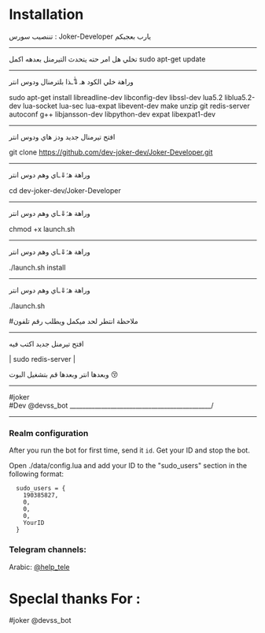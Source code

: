 
# Installation

تننصيب سورس  : Joker-Developer يارب بعجبكم
_____________________________________________
تخلي هل امر حته يتحدث التيرمنل بعدهه اكمل
sudo apt-get update 
_____________________________________________
وراهة خلي الكود هہ⇓ّٰـذا بلترمنال ودوس انتر

sudo apt-get install libreadline-dev libconfig-dev libssl-dev lua5.2 liblua5.2-dev lua-socket lua-sec lua-expat libevent-dev make unzip git redis-server autoconf g++ libjansson-dev libpython-dev expat libexpat1-dev

_____________________________________________
افتح تيرمنال جديد ودز هاي ودوس انتر 

git clone https://github.com/dev-joker-dev/Joker-Developer.git

_____________________________________________
وراهة هہّٰ⇓ـاي وهم دوس انتر 

cd dev-joker-dev/Joker-Developer

_____________________________________________
وراهة هہّٰ⇓ـاي وهم دوس انتر

chmod +x launch.sh


_____________________________________________
وراهة هہّٰ⇓ـاي وهم دوس انتر 

./launch.sh install
_____________________________________________
وراهة هہّٰ⇓ـاي وهم دوس انتر 

./launch.sh

#ملاحظة انتطر لحد ميكمل ويطلب رقم تلفون
_____________________________________________
افتح تيرمنل جديد اكتب فيه 

| sudo redis-server |

وبعدها انتر وبعدها قم بتشغيل البوت 😚
_____________________________________________
#joker                                 
#Dev
@devss_bot 
_____________________________________________/


* * *

### Realm configuration

After you run the bot for first time, send it `id`. Get your ID and stop the bot.

Open ./data/config.lua and add your ID to the "sudo_users" section in the following format:
```
  sudo_users = {
    190385827,
    0,
    0,
    0,
    YourID
  }
```

### Telegram channels:

Arabic: [@help_tele](http://telegram.me/help_tele)


# Speclal thanks For : 

#joker
@devss_bot


